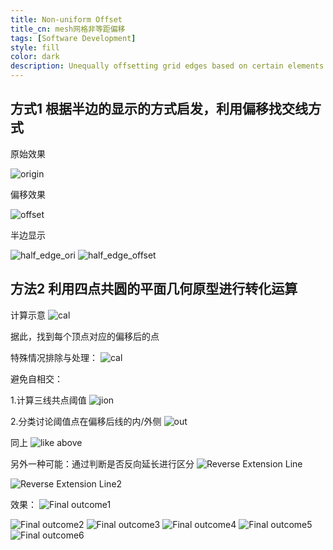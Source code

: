 ```yaml
---
title: Non-uniform Offset
title_cn: mesh网格非等距偏移
tags: [Software Development]
style: fill
color: dark
description: Unequally offsetting grid edges based on certain elements.
---
```



## 方式1 根据半边的显示的方式启发，利用偏移找交线方式
原始效果

![origin](https://archialgo-com-sources.oss-cn-hangzhou.aliyuncs.com/images/Untitled.png "origin")

偏移效果

![offset](https://archialgo-com-sources.oss-cn-hangzhou.aliyuncs.com/images/Untitled-2.png "offset")

半边显示

![half_edge_ori](https://archialgo-com-sources.oss-cn-hangzhou.aliyuncs.com/images/Untitled-3.png "hlfedge_ori")
![half_edge_offset](https://archialgo-com-sources.oss-cn-hangzhou.aliyuncs.com/images/Untitled-4.png "halfedge_offset")

## 方法2 利用四点共圆的平面几何原型进行转化运算
计算示意
![cal](https://archialgo-com-sources.oss-cn-hangzhou.aliyuncs.com/images/Untitled-17.jpg)



据此，找到每个顶点对应的偏移后的点

特殊情况排除与处理：
![cal](https://archialgo-com-sources.oss-cn-hangzhou.aliyuncs.com/images/Untitled-5.png "special")

避免自相交：

1.计算三线共点阈值
![jion](https://archialgo-com-sources.oss-cn-hangzhou.aliyuncs.com/images/Untitled-6.png "jion")




2.分类讨论阈值点在偏移后线的内/外侧
![out](https://archialgo-com-sources.oss-cn-hangzhou.aliyuncs.com/images/Untitled-7.png "out")


同上
![like above](https://archialgo-com-sources.oss-cn-hangzhou.aliyuncs.com/images/Untitled-8.png "like above")

另外一种可能：通过判断是否反向延长进行区分
![Reverse Extension Line](https://archialgo-com-sources.oss-cn-hangzhou.aliyuncs.com/images/Untitled-9.png "Reverse Extension Line")

![Reverse Extension Line2](https://archialgo-com-sources.oss-cn-hangzhou.aliyuncs.com/images/Untitled-10.png "Reverse Extension Line")


效果：
![Final outcome1](https://archialgo-com-sources.oss-cn-hangzhou.aliyuncs.com/images/Untitled-11.png "Final outcome")

![Final outcome2](https://archialgo-com-sources.oss-cn-hangzhou.aliyuncs.com/images/Untitled-12.png "Final outcome")
![Final outcome3](https://archialgo-com-sources.oss-cn-hangzhou.aliyuncs.com/images/Untitled-13.png "Final outcome")
![Final outcome4](https://archialgo-com-sources.oss-cn-hangzhou.aliyuncs.com/images/Untitled-14.png "Final outcome")
![Final outcome5](https://archialgo-com-sources.oss-cn-hangzhou.aliyuncs.com/images/Untitled-15.png "Final outcome")
![Final outcome6](https://archialgo-com-sources.oss-cn-hangzhou.aliyuncs.com/images/Untitled-16.png "Final outcome")